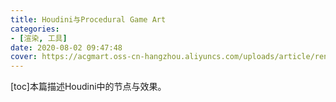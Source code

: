 ```yaml
---
title: Houdini与Procedural Game Art
categories:
- [渲染, 工具]
date: 2020-08-02 09:47:48
cover: https://acgmart.oss-cn-hangzhou.aliyuncs.com/uploads/article/render/tool/013.jpg
---
```


\[toc\]本篇描述Houdini中的节点与效果。